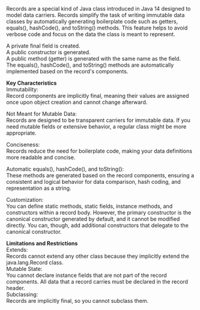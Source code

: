 Records are a special kind of Java class introduced in Java 14 designed to model data carriers. Records simplify the task of writing immutable data classes by automatically generating boilerplate code such as getters, equals(), hashCode(), and toString() methods. This feature helps to avoid verbose code and focus on the data the class is meant to represent.</br>

A private final field is created.<br>
A public constructor is generated.<br>
A public method (getter) is generated with the same name as the field.<br>
The equals(), hashCode(), and toString() methods are automatically implemented based on the record's components.<br>

<b>Key Characteristics</b><br>
Immutability:<br> 
Record components are implicitly final, meaning their values are assigned once upon object creation and cannot change afterward.<br>

Not Meant for Mutable Data:<br>
Records are designed to be transparent carriers for immutable data. If you need mutable fields or extensive behavior, a regular class might be more appropriate.<br>

Conciseness:<br>
Records reduce the need for boilerplate code, making your data definitions more readable and concise.<br>

Automatic equals(), hashCode(), and toString():<br>
These methods are generated based on the record components, ensuring a consistent and logical behavior for data comparison, hash coding, and representation as a string.<br>

Customization:<br>
You can define static methods, static fields, instance methods, and constructors within a record body. However, the primary constructor is the canonical constructor generated by default, and it cannot be modified directly. You can, though, add additional constructors that delegate to the canonical constructor.<br>

<b>Limitations and Restrictions</b><br>
Extends:<br>
Records cannot extend any other class because they implicitly extend the java.lang.Record class.<br>
Mutable State:<br>
You cannot declare instance fields that are not part of the record components. All data that a record carries must be declared in the record header.<br>
Subclassing:<br>
Records are implicitly final, so you cannot subclass them.<br>

